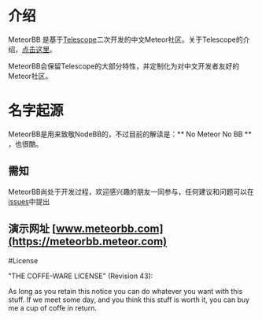 # 介绍
MeteorBB 是基于[Telescope](https://github.com/TelescopeJS/Telescope)二次开发的中文Meteor社区。关于Telescope的介绍，[点击这里](https://github.com/cobola/meteorbb/blob/dev/docs/telescope.md)。

MeteorBB会保留Telescope的大部分特性，并定制化为对中文开发者友好的Meteor社区。

# 名字起源

MeteorBB是用来致敬NodeBB的，不过目前的解读是：** No Meteor No BB **  ，也很酷。



## 需知

MeteorBB尚处于开发过程，欢迎感兴趣的朋友一同参与，任何建议和问题可以在[issues](https://github.com/cobola/meteorbb/issues)中提出



## 演示网址 [www.meteorbb.com](https://meteorbb.meteor.com)




#License

"THE COFFE-WARE LICENSE" (Revision 43):

As long as you retain this notice you can do whatever you want with this stuff. If we meet some day, and you think this stuff is worth it, you can buy me a cup of coffe in return.
